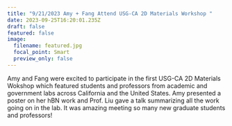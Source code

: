 ```yaml
---
title: "9/21/2023 Amy + Fang Attend USG-CA 2D Materials Workshop "
date: 2023-09-25T16:20:01.235Z
draft: false
featured: false
image:
  filename: featured.jpg
  focal_point: Smart
  preview_only: false
---
```

A﻿my and Fang were excited to participate in the first USG-CA 2D Materials Wokshop which featured students and professors from academic and government labs across California and the United States.  Amy presented a poster on her hBN work and Prof. Liu gave a talk summarizing all the work going on in the lab.  It was amazing meeting so many new graduate students and professors!